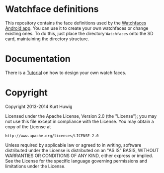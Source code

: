 Watchface definitions
=====================

This repository contains the face definitions used by the [Watchfaces Android app](https://play.google.com/store/apps/details?id=de.huwig.watchfaces).
You can use it to create your own watchfaces or change existing ones.
To do this, just place the directory `Watchfaces` onto the SD card, maintaining the directory structure.

Documentation
=============

There is a [Tutorial](docs/tutorial.md) on how to design your own watch faces.

Copyright
=========

Copyright 2013-2014 Kurt Huwig

Licensed under the Apache License, Version 2.0 (the "License");
you may not use this file except in compliance with the License.
You may obtain a copy of the License at

    http://www.apache.org/licenses/LICENSE-2.0

Unless required by applicable law or agreed to in writing, software distributed under the License is distributed on an "AS IS" BASIS, WITHOUT WARRANTIES OR CONDITIONS OF ANY KIND, either express or implied.
See the License for the specific language governing permissions and limitations under the License.
